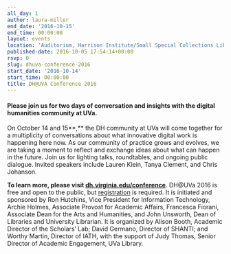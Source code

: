 ```yaml
---
all_day: 1
author: laura-miller
end_date: '2016-10-15'
end_time: 00:00:00
layout: events
location: 'Auditorium, Harrison Institute/Small Special Collections Library'
published-date: 2016-10-05 17:54:14+00:00
rsvp: 0
slug: dhuva-conference-2016
start_date: '2016-10-14'
start_time: 00:00:00
title: DH@UVA Conference 2016
---
```


#### **Please join us for two days of conversation and insights with the digital humanities community at UVa.**


On October 14 and 15**,** the DH community at UVa will come together for a multiplicity of conversations about what innovative digital work is happening here now. As our community of practice grows and evolves, we are taking a moment to reflect and exchange ideas about what can happen in the future. Join us for lighting talks, roundtables, and ongoing public dialogue. Invited speakers include Lauren Klein, Tanya Clement, and Chris Johanson.

**To learn more, please visit [dh.virginia.edu/conference](https://pages.shanti.virginia.edu/DHUVA_Conference_9-16/)**. DH@UVa 2016 is free and open to the public, but [registration](https://pages.shanti.virginia.edu/DHUVA_Conference_9-16/schedule-registration/) is required. It is initiated and sponsored by Ron Hutchins, Vice President for Information Technology, Archie Holmes, Associate Provost for Academic Affairs, Francesca Fiorani, Associate Dean for the Arts and Humanities, and John Unsworth, Dean of Libraries and University Librarian. It is organized by Alison Booth, Academic Director of the Scholars’ Lab; David Germano, Director of SHANTI; and Worthy Martin, Director of IATH, with the support of Judy Thomas, Senior Director of Academic Engagement, UVa Library.

